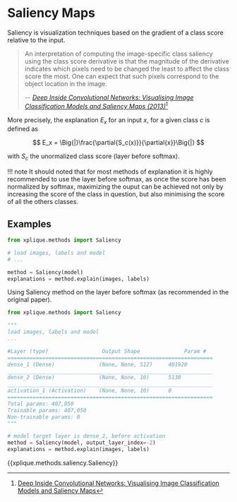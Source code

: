 # Saliency Maps

Saliency is visualization techniques based on the gradient of a class score relative to the
input.

> An interpretation of computing the image-specific class saliency using the class score derivative
> is that the magnitude of the derivative indicates which pixels need to be changed the least
> to affect the class score the most. One can expect that such pixels correspond to the object location
> in the image. 
>
> -- <cite>[Deep Inside Convolutional Networks: Visualising Image Classification Models and Saliency Maps (2013)](https://arxiv.org/abs/1312.6034)</cite>[^1]

More precisely, the explanation $E_x$ for an input $x$, for a given class $c$ is defined as

$$ E_x = \Big{|}\frac{\partial{S_c(x)}}{\partial{x}}\Big{|} $$

with $S_c$ the unormalized class score (layer before softmax).
  
!!! note
    It should noted that for most methods of explanation it is highly recommended to use the 
    layer before softmax, as once the score has been normalized by softmax, maximizing the ouput can
    be achieved not only by increasing the score of the class in question, but also minimising 
    the score of all the others classes.

## Examples

```python
from xplique.methods import Saliency

# load images, labels and model
# ...

method = Saliency(model)
explanations = method.explain(images, labels)
```

Using Saliency method on the layer before softmax (as recommended in the original paper).
```python
from xplique.methods import Saliency

"""
load images, labels and model
...

#Layer (type)                 Output Shape              Param #   
=================================================================
dense_1 (Dense)              (None, None, 512)     401920     
_________________________________________________________________
dense_2 (Dense)              (None, None, 10)      5130      
_________________________________________________________________
activation_1 (Activation)    (None, None, 10)      0         
=================================================================
Total params: 407,050
Trainable params: 407,050
Non-trainable params: 0
"""

# model target layer is dense_2, before activation
method = Saliency(model, output_layer_index=-2)
explanations = method.explain(images, labels)
```


{{xplique.methods.saliency.Saliency}}

[^1]:[Deep Inside Convolutional Networks: Visualising Image Classification Models and Saliency Maps](https://arxiv.org/abs/1312.6034)